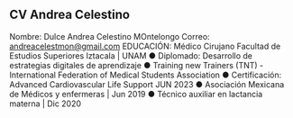 ## CV Andrea Celestino
Nombre: Dulce Andrea Celestino MOntelongo 
Correo: andreacelestmon@gmail.com
EDUCACIÓN: Médico Cirujano Facultad de Estudios Superiores Iztacala | UNAM
● Diplomado: Desarrollo de estrategias digitales de aprendizaje
● Training new Trainers (TNT) - International Federation of Medical Students Association 
● Certificación: Advanced Cardiovascular Life Support JUN 2023
● Asociación Mexicana de Médicos y enfermeras | Jun 2019
● Técnico auxiliar en lactancia materna | Dic 2020
